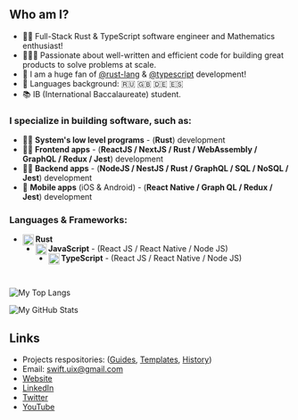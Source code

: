 ## Who am I?
- 👨‍💻 Full-Stack Rust & TypeScript software engineer and Mathematics enthusiast!
- 👷🏻‍♂️ Passionate about well-written and efficient code for building great products to solve problems at scale.
- 🤩 I am a huge fan of [@rust-lang](https://www.rust-lang.org/) & [@typescript](https://www.typescriptlang.org/) development!
- 📖 Languages background: 🇷🇺 🇬🇧 🇩🇪 🇪🇸 
- 📚 IB (International Baccalaureate) student.

### I specialize in building software, such as:
- 👨‍🔬  **System's low level programs** - (**Rust**) development
-  👨‍💻  **Frontend apps** - (**ReactJS / NextJS / Rust / WebAssembly / GraphQL / Redux / Jest**) development
- 🦸‍♂️  **Backend apps** - (**NodeJS / NestJS / Rust / GraphQL / SQL / NoSQL / Jest**) development
- 📱 **Mobile apps** (iOS & Android) - (**React Native / Graph QL / Redux / Jest**) development

### Languages & Frameworks:
- **Rust** <img align="left" alt="javascript" width="20px" src="https://cdn.jsdelivr.net/npm/simple-icons@3.13.0/icons/rust.svg"/>
- **JavaScript** <img align="left" alt="javascript" width="20px" src="https://cdn.jsdelivr.net/npm/simple-icons@v3/icons/javascript.svg"/> - (React JS / React Native / Node JS)
- **TypeScript** <img align="left" alt="javascript" width="20px" src="https://cdn.jsdelivr.net/npm/simple-icons@v3/icons/typescript.svg"/> - (React JS / React Native / Node JS)

<br/>

![My Top Langs](https://github-readme-stats.vercel.app/api/top-langs/?username=artem711&layout=compact&title_color=88C0D0&text_color=5E81AC&icon_color=8FBCBB&bg_color=2E3440)

![My GitHub Stats](https://github-readme-stats.vercel.app/api?username=artem711&show_icons=true&title_color=88C0D0&text_color=5E81AC&icon_color=8FBCBB&bg_color=2E3440)


## Links
- Projects respositories: ([Guides](https://github.com/artem711-guides), [Templates](https://github.com/artem711-templates), [History](https://github.com/artem711-history))
- Email: swift.uix@gmail.com
- [Website](https://myportfolio-dev.web.app/)
- [LinkedIn](https://www.linkedin.com/in/artem77/)
- [Twitter](https://twitter.com/Artem66063023)
- [YouTube](https://www.youtube.com/channel/UC2Q2qLKUSXfPS_mxrtqvixA)
